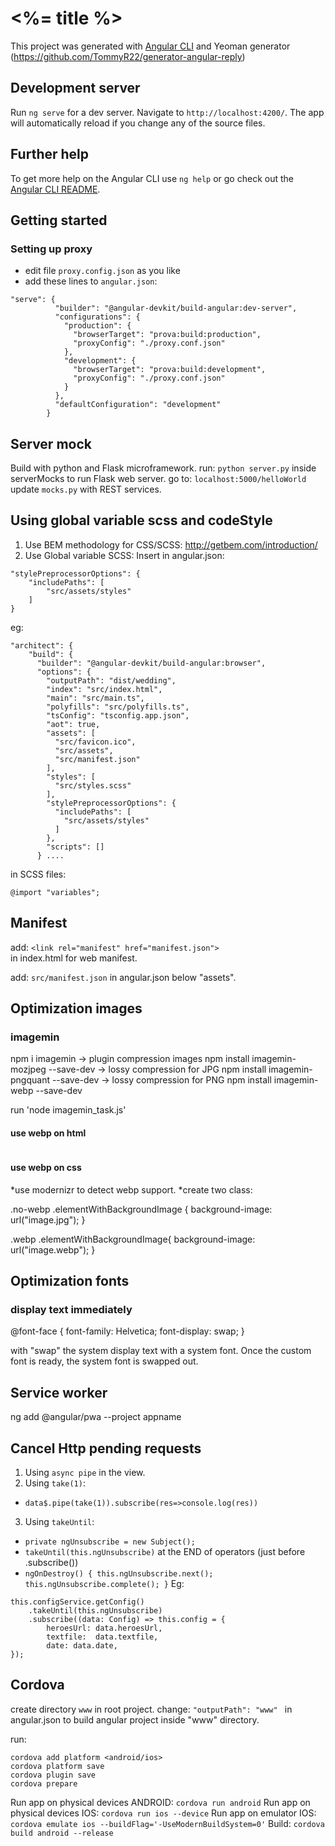 # <%= title %>

This project was generated with [Angular CLI](https://github.com/angular/angular-cli) and Yeoman generator (https://github.com/TommyR22/generator-angular-reply)

## Development server

Run `ng serve` for a dev server. Navigate to `http://localhost:4200/`. The app will automatically reload if you change any of the source files.


## Further help

To get more help on the Angular CLI use `ng help` or go check out the [Angular CLI README](https://github.com/angular/angular-cli/blob/master/README.md).

## Getting started
### Setting up proxy
* edit file `proxy.config.json` as you like
* add these lines to `angular.json`:
```
"serve": {
          "builder": "@angular-devkit/build-angular:dev-server",
          "configurations": {
            "production": {
              "browserTarget": "prova:build:production",
              "proxyConfig": "./proxy.conf.json"
            },
            "development": {
              "browserTarget": "prova:build:development",
              "proxyConfig": "./proxy.conf.json"
            }
          },
          "defaultConfiguration": "development"
        }
```

## Server mock
Build with python and Flask microframework.
run: `python server.py` inside serverMocks to run Flask web server.
go to: `localhost:5000/helloWorld`
update `mocks.py` with REST services.


## Using global variable scss and codeStyle
1) Use BEM methodology for CSS/SCSS: http://getbem.com/introduction/
2) Use Global variable SCSS:
Insert in angular.json:
```
"stylePreprocessorOptions": {
    "includePaths": [
        "src/assets/styles"
    ]
}
```
eg:  

```
"architect": {
	"build": {
	  "builder": "@angular-devkit/build-angular:browser",
	  "options": {
		"outputPath": "dist/wedding",
		"index": "src/index.html",
		"main": "src/main.ts",
		"polyfills": "src/polyfills.ts",
		"tsConfig": "tsconfig.app.json",
		"aot": true,
		"assets": [
		  "src/favicon.ico",
		  "src/assets",
		  "src/manifest.json"
		],
		"styles": [
		  "src/styles.scss"
		],
		"stylePreprocessorOptions": {
		  "includePaths": [
			"src/assets/styles"
		  ]
		},
		"scripts": []
	  } ....
```

in SCSS files:
```
@import "variables";
```

## Manifest
add: `<link rel="manifest" href="manifest.json">`  
in index.html for web manifest.

add: `src/manifest.json`
in angular.json below "assets".

## Optimization images
### imagemin
npm i imagemin  -> plugin compression images
npm install imagemin-mozjpeg --save-dev -> lossy compression for JPG
npm install imagemin-pngquant --save-dev    -> lossy compression for PNG
npm install imagemin-webp --save-dev

run 'node imagemin_task.js'

#### use webp on html
<picture>
    <source srcset="sample_image.webp" type="image/webp">
    <source srcset="sample_image.jpg" type="image/jpg">
    <img src="sample_image.jpg" alt="">
</picture>

#### use webp on css
*use modernizr to detect webp support.
*create two class:

.no-webp .elementWithBackgroundImage {
  background-image: url("image.jpg");
}

.webp .elementWithBackgroundImage{
  background-image: url("image.webp");
}

## Optimization fonts
### display text immediately
@font-face {
  font-family: Helvetica;
  font-display: swap;
}

with "swap" the system display text with a system font.
Once the custom font is ready, the system font is swapped out.

## Service worker
ng add @angular/pwa --project appname

## Cancel Http pending requests
1) Using `async pipe` in the view.
2) Using `take(1)`:
* `data$.pipe(take(1)).subscribe(res=>console.log(res))`
3) Using `takeUntil`:
* `private ngUnsubscribe = new Subject();`
* `takeUntil(this.ngUnsubscribe)` at the END of operators (just before .subscribe())
* `ngOnDestroy() {
      this.ngUnsubscribe.next();
      this.ngUnsubscribe.complete();
  }`
Eg:
```
this.configService.getConfig()
	.takeUntil(this.ngUnsubscribe)
    .subscribe((data: Config) => this.config = {
        heroesUrl: data.heroesUrl,
        textfile:  data.textfile,
        date: data.date,
});
```

## Cordova
create directory ```www``` in root project.
change:
```"outputPath": "www" ```
in angular.json to build angular project inside "www" directory.

run: 
```
cordova add platform <android/ios>
cordova platform save
cordova plugin save
cordova prepare
```
Run app on physical devices ANDROID: `cordova run android`
Run app on physical devices IOS: `cordova run ios --device`
Run app on emulator IOS: `cordova emulate ios --buildFlag='-UseModernBuildSystem=0'`
Build: `cordova build android --release`



